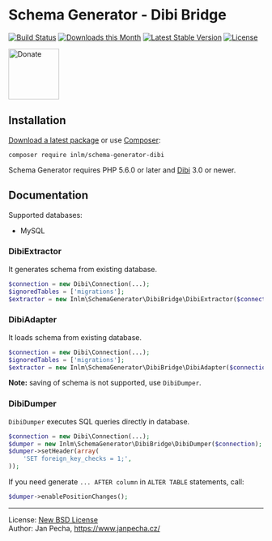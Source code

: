 # Schema Generator - Dibi Bridge

[![Build Status](https://github.com/inlm/schema-generator-dibi/workflows/Build/badge.svg)](https://github.com/inlm/schema-generator-dibi/actions)
[![Downloads this Month](https://img.shields.io/packagist/dm/inlm/schema-generator-dibi.svg)](https://packagist.org/packages/inlm/schema-generator-dibi)
[![Latest Stable Version](https://poser.pugx.org/inlm/schema-generator-dibi/v/stable)](https://github.com/inlm/schema-generator-dibi/releases)
[![License](https://img.shields.io/badge/license-New%20BSD-blue.svg)](https://github.com/inlm/schema-generator-dibi/blob/master/license.md)

<a href="https://www.janpecha.cz/donate/schema-generator/"><img src="https://buymecoffee.intm.org/img/donate-banner.v1.svg" alt="Donate" height="100"></a>


## Installation

[Download a latest package](https://github.com/inlm/schema-generator-dibi/releases) or use [Composer](http://getcomposer.org/):

```
composer require inlm/schema-generator-dibi
```

Schema Generator requires PHP 5.6.0 or later and [Dibi](https://dibiphp.com/) 3.0 or newer.


## Documentation

Supported databases:

* MySQL


### DibiExtractor

It generates schema from existing database.

```php
$connection = new Dibi\Connection(...);
$ignoredTables = ['migrations'];
$extractor = new Inlm\SchemaGenerator\DibiBridge\DibiExtractor($connection, $ignoredTables);
```


### DibiAdapter

It loads schema from existing database.

```php
$connection = new Dibi\Connection(...);
$ignoredTables = ['migrations'];
$extractor = new Inlm\SchemaGenerator\DibiBridge\DibiAdapter($connection, $ignoredTables);
```

**Note:** saving of schema is not supported, use `DibiDumper`.


### DibiDumper

`DibiDumper` executes SQL queries directly in database.


```php
$connection = new Dibi\Connection(...);
$dumper = new Inlm\SchemaGenerator\DibiBridge\DibiDumper($connection);
$dumper->setHeader(array(
	'SET foreign_key_checks = 1;',
));
```

If you need generate `... AFTER column` in `ALTER TABLE` statements, call:

```php
$dumper->enablePositionChanges();
```


------------------------------

License: [New BSD License](license.md)
<br>Author: Jan Pecha, https://www.janpecha.cz/
